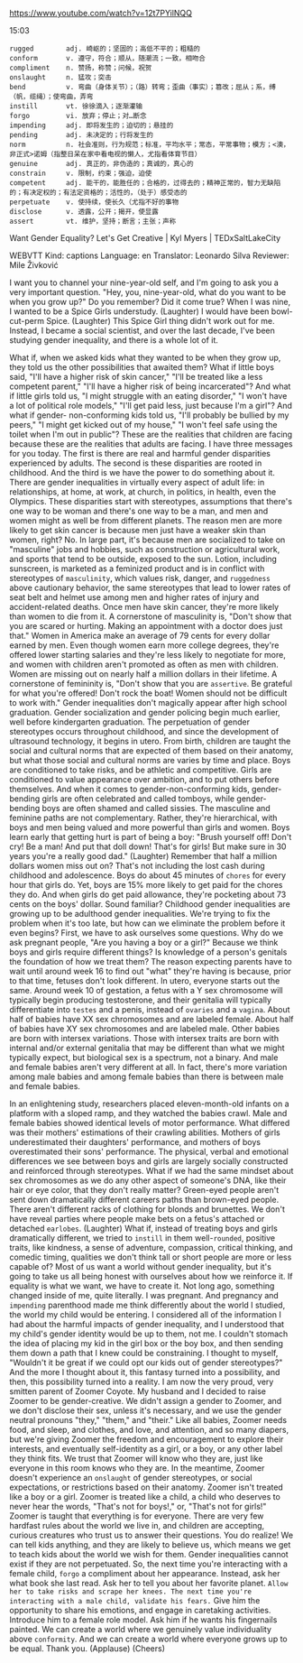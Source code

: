 https://www.youtube.com/watch?v=12t7PYilNQQ

15:03

```
rugged        adj. 崎岖的；坚固的；高低不平的；粗糙的
conform       v. 遵守，符合；顺从，随潮流；一致，相吻合
compliment    n. 赞扬，称赞；问候，祝贺
onslaught     n. 猛攻；突击
bend          v. 弯曲（身体关节）；（路）转弯；歪曲（事实）；篡改；屈从；系，缚（帆，缆绳）；使弯曲，弄弯
instill       vt. 徐徐滴入；逐渐灌输
forgo         vi. 放弃；停止；对…断念
impending     adj. 即将发生的；迫切的；悬挂的  
pending       adj. 未决定的；行将发生的  
norm          n. 社会准则，行为规范；标准，平均水平；常态，平常事物；模方；<澳，非正式>诺姆（指整日呆在家中看电视的懒人，尤指看体育节目）
genuine       adj. 真正的，非伪造的；真诚的，真心的
constrain     v. 限制，约束；强迫，迫使
competent     adj. 能干的，能胜任的；合格的，过得去的；精神正常的，智力无缺陷的；有决定权的；有法定资格的；活性的，（处于）感受态的  
perpetuate    v. 使持续，使长久（尤指不好的事物    
disclose      v. 透露，公开；揭开，使显露
assert        vt. 维护，坚持；断言；主张；声称
```

Want Gender Equality? Let's Get Creative | Kyl Myers | TEDxSaltLakeCity

WEBVTT Kind: captions Language: en Translator: Leonardo Silva Reviewer: Mile Živković 

I want you to channel your nine-year-old self, and I'm going to ask you a very important question. "Hey, you, nine-year-old, what do you want to be when you grow up?" Do you remember? Did it come true? When I was nine, I wanted to be a Spice Girls understudy. (Laughter) I would have been bowl-cut-perm Spice. (Laughter) This Spice Girl thing didn't work out for me. Instead, I became a social scientist, and over the last decade, I've been studying gender inequality, and there is a whole lot of it. 

What if, when we asked kids what they wanted to be when they grow up, they told us the other possibilities that awaited them? What if little boys said, "I'll have a higher risk of skin cancer," "I'll be treated like a less competent parent," "I'll have a higher risk of being incarcerated"? And what if little girls told us, "I might struggle with an eating disorder," "I won't have a lot of political role models," "I'll get paid less, just because I'm a girl"? And what if gender- non-conforming kids told us, "I'll probably be bullied by my peers," "I might get kicked out of my house," "I won't feel safe using the toilet when I'm out in public"? These are the realities that children are facing because these are the realities that adults are facing. I have three messages for you today. The first is there are real and harmful gender disparities experienced by adults. The second is these disparities are rooted in childhood. And the third is we have the power to do something about it. There are gender inequalities in virtually every aspect of adult life: in relationships, at home, at work, at church, in politics, in health, even the Olympics. These disparities start with stereotypes, assumptions that there's one way to be woman and there's one way to be a man, and men and women might as well be from different planets. The reason men are more likely to get skin cancer is because men just have a weaker skin than women, right? No. In large part, it's because men are socialized to take on "masculine" jobs and hobbies, such as construction or agricultural work, and sports that tend to be outside, exposed to the sun. Lotion, including sunscreen, is marketed as a feminized product and is in conflict with stereotypes of `masculinity`, which values risk, danger, and `ruggedness` above cautionary behavior, the same stereotypes that lead to lower rates of seat belt and helmet use among men and higher rates of injury and accident-related deaths. Once men have skin cancer, they're more likely than women to die from it. A cornerstone of masculinity is, "Don't show that you are scared or hurting. Making an appointment with a doctor does just that." Women in America make an average of 79 cents for every dollar earned by men. Even though women earn more college degrees, they're offered lower starting salaries and they're less likely to negotiate for more, and women with children aren't promoted as often as men with children. Women are missing out on nearly half a million dollars in their lifetime. A cornerstone of femininity is, "Don't show that you are `assertive`. Be grateful for what you're offered! Don't rock the boat! Women should not be difficult to work with." Gender inequalities don't magically appear after high school graduation. Gender socialization and gender policing begin much earlier, well before kindergarten graduation. The perpetuation of gender stereotypes occurs throughout childhood, and since the development of ultrasound technology, it begins in utero. From birth, children are taught the social and cultural norms that are expected of them based on their anatomy, but what those social and cultural norms are varies by time and place. Boys are conditioned to take risks, and be athletic and competitive. Girls are conditioned to value appearance over ambition, and to put others before themselves. And when it comes to gender-non-conforming kids, gender-bending girls are often celebrated and called tomboys, while gender-bending boys are often shamed and called sissies. The masculine and feminine paths are not complementary. Rather, they're hierarchical, with boys and men being valued and more powerful than girls and women. Boys learn early that getting hurt is part of being a boy: "Brush yourself off! Don't cry! Be a man! And put that doll down! That's for girls! But make sure in 30 years you're a really good dad." (Laughter) Remember that half a million dollars women miss out on? That's not including the lost cash during childhood and adolescence. Boys do about 45 minutes of `chores` for every hour that girls do. Yet, boys are 15% more likely to get paid for the chores they do. And when girls do get paid allowance, they're pocketing about 73 cents on the boys' dollar. Sound familiar? Childhood gender inequalities are growing up to be adulthood gender inequalities. We're trying to fix the problem when it's too late, but how can we eliminate the problem before it even begins? First, we have to ask ourselves some questions. Why do we ask pregnant people, "Are you having a boy or a girl?" Because we think boys and girls require different things? Is knowledge of a person's genitals the foundation of how we treat them? The reason expecting parents have to wait until around week 16 to find out "what" they're having is because, prior to that time, fetuses don't look different. In utero, everyone starts out the same. Around week 10 of gestation, a fetus with a Y sex chromosome will typically begin producing testosterone, and their genitalia will typically differentiate into `testes` and a penis, instead of `ovaries` and a `vagina`. About half of babies have XX sex chromosomes and are labeled female. About half of babies have XY sex chromosomes and are labeled male. Other babies are born with intersex variations. Those with intersex traits are born with internal and/or external genitalia that may be different than what we might typically expect, but biological sex is a spectrum, not a binary. And male and female babies aren't very different at all. In fact, there's more variation among male babies and among female babies than there is between male and female babies. 

In an enlightening study, researchers placed eleven-month-old infants on a platform with a sloped ramp, and they watched the babies crawl. Male and female babies showed identical levels of motor performance. What differed was their mothers' estimations of their crawling abilities. Mothers of girls underestimated their daughters' performance, and mothers of boys overestimated their sons' performance. The physical, verbal and emotional differences we see between boys and girls are largely socially constructed and reinforced through stereotypes. What if we had the same mindset about sex chromosomes as we do any other aspect of someone's DNA, like their hair or eye color, that they don't really matter? Green-eyed people aren't sent down dramatically different careers paths than brown-eyed people. There aren't different racks of clothing for blonds and brunettes. We don't have reveal parties where people make bets on a fetus's attached or detached `earlobes`. (Laughter) What if, instead of treating boys and girls dramatically different, we tried to `instill` in them well-`rounded`, positive traits, like kindness, a sense of adventure, compassion, critical thinking, and comedic timing, qualities we don't think tall or short people are more or less capable of? Most of us want a world without gender inequality, but it's going to take us all being honest with ourselves about how we reinforce it. If equality is what we want, we have to create it. Not long ago, something changed inside of me, quite literally. I was pregnant. And pregnancy and `impending` parenthood made me think differently about the world I studied, the world my child would be entering. I considered all of the information I had about the harmful impacts of gender inequality, and I understood that my child's gender identity would be up to them, not me. I couldn't stomach the idea of placing my kid in the girl box or the boy box, and then sending them down a path that I knew could be constraining. I thought to myself, "Wouldn't it be great if we could opt our kids out of gender stereotypes?" And the more I thought about it, this fantasy turned into a possibility, and then, this possibility turned into a reality. I am now the very proud, very smitten parent of Zoomer Coyote. My husband and I decided to raise Zoomer to be gender-creative. We didn't assign a gender to Zoomer, and we don't disclose their sex, unless it's necessary, and we use the gender neutral pronouns "they," "them," and "their." Like all babies, Zoomer needs food, and sleep, and clothes, and love, and attention, and so many diapers, but we're giving Zoomer the freedom and encouragement to explore their interests, and eventually self-identity as a girl, or a boy, or any other label they think fits. We trust that Zoomer will know who they are, just like everyone in this room knows who they are. In the meantime, Zoomer doesn't experience an `onslaught` of gender stereotypes, or social expectations, or restrictions based on their anatomy. Zoomer isn't treated like a boy or a girl. Zoomer is treated like a child, a child who deserves to never hear the words, "That's not for boys!," or, "That's not for girls!" Zoomer is taught that everything is for everyone. There are very few hardfast rules about the world we live in, and children are accepting, curious creatures who trust us to answer their questions. You do realize! We can tell kids anything, and they are likely to believe us, which means we get to teach kids about the world we wish for them. Gender inequalities cannot exist if they are not perpetuated. So, the next time you're interacting with a female child, `forgo` a compliment about her appearance. Instead, ask her what book she last read. Ask her to tell you about her favorite planet. `Allow her to take risks and scrape her knees. The next time you're interacting with a male child, validate his fears.` Give him the opportunity to share his emotions, and engage in caretaking activities. Introduce him to a female role model. Ask him if he wants his fingernails painted. We can create a world where we genuinely value individuality above `conformity`. And we can create a world where everyone grows up to be equal. Thank you. (Applause) (Cheers) 